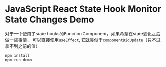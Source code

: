 JavaScript React State Hook Monitor State Changes Demo
=======================================================

对于一个使用了state hooks的Function Component，如果希望在state变化之后做一些事情，
可以直接使用`useEffect`, 它就类似于`componentDidUpdate`（只不过拿不到之前的值）

```
npm install
npm run demo
```
